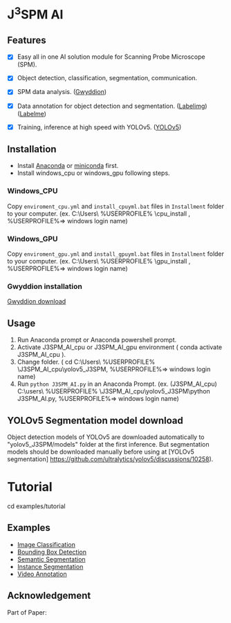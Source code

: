 # J<sup>3</sup>SPM AI

## Features

- [x] Easy all in one AI solution module for Scanning Probe Microscope (SPM).
- [x] Object detection, classification, segmentation, communication.
- [x] SPM data analysis. ([Gwyddion](https://gwyddion.net))
- [x] Data annotation for object detection and segmentation. ([Labelimg](https://github.com/HumanSignal/labelImg)) ([Labelme](https://github.com/labelmeai/labelme))
- [x] Training, inference at high speed with YOLOv5. ([YOLOv5](https://github.com/ultralytics/yolov5))


## Installation

- Install [Anaconda](https://www.anaconda.com/download/success) or [miniconda](https://www.anaconda.com/download/success) first.
- Install windows_cpu or windows_gpu following steps.

### Windows_CPU

Copy `enviroment_cpu.yml` and `install_cpuyml.bat` files in `Installment` folder to your computer. (ex. C:\Users\ %USERPROFILE% \cpu_install , %USERPROFILE%=> windows login name)


### Windows_GPU

Copy `enviroment_gpu.yml` and `install_gpuyml.bat` files in `Installment` folder to your computer. (ex. C:\Users\ %USERPROFILE% \gpu_install , %USERPROFILE%=> windows login name)


### Gwyddion installation

[Gwyddion download](http://gwyddion.net/download.php)

## Usage
1. Run Anaconda prompt or Anaconda powershell prompt.
2. Activate J3SPM_AI_cpu or J3SPM_AI_gpu environment ( conda activate J3SPM_AI_cpu ).
3. Change folder. ( cd C:\Users\ %USERPROFILE% \J3SPM_AI_cpu\yolov5_J3SPM,   %USERPROFILE%=> windows login name)
4. Run `python J3SPM_AI.py` in an Anaconda Prompt.
  (ex. (J3SPM_AI_cpu) C:\users\ %USERPROFILE% \J3SPM_AI_cpu\yolov5_J3SPM\python J3SPM_AI.py,   %USERPROFILE%=> windows login name)

## YOLOv5 Segmentation model download 
Object detection models of YOLOv5 are downloaded automatically to "yolov5_J3SPM/models" folder at the first inference.
But segmentation models should be downloaded manually before using at [YOLOv5 segmentation] https://github.com/ultralytics/yolov5/discussions/10258).

# Tutorial 
cd examples/tutorial

## Examples

* [Image Classification](examples/classification)
* [Bounding Box Detection](examples/bbox_detection)
* [Semantic Segmentation](examples/semantic_segmentation)
* [Instance Segmentation](examples/instance_segmentation)
* [Video Annotation](examples/video_annotation)

## Acknowledgement

Part of Paper: 

